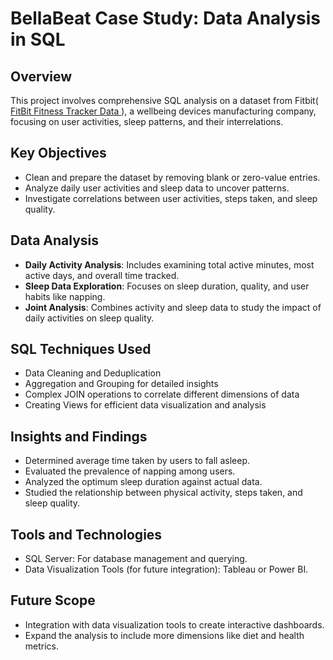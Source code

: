 # BellaBeat Case Study: Data Analysis in SQL

## Overview
This project involves comprehensive SQL analysis on a dataset from Fitbit( [FitBit Fitness Tracker Data ](https://www.kaggle.com/datasets/arashnic/fitbit)), a wellbeing devices manufacturing company, focusing on user activities, sleep patterns, and their interrelations.

## Key Objectives
- Clean and prepare the dataset by removing blank or zero-value entries.
- Analyze daily user activities and sleep data to uncover patterns.
- Investigate correlations between user activities, steps taken, and sleep quality.

## Data Analysis
- **Daily Activity Analysis**: Includes examining total active minutes, most active days, and overall time tracked.
- **Sleep Data Exploration**: Focuses on sleep duration, quality, and user habits like napping.
- **Joint Analysis**: Combines activity and sleep data to study the impact of daily activities on sleep quality.

## SQL Techniques Used
- Data Cleaning and Deduplication
- Aggregation and Grouping for detailed insights
- Complex JOIN operations to correlate different dimensions of data
- Creating Views for efficient data visualization and analysis

## Insights and Findings
- Determined average time taken by users to fall asleep.
- Evaluated the prevalence of napping among users.
- Analyzed the optimum sleep duration against actual data.
- Studied the relationship between physical activity, steps taken, and sleep quality.

## Tools and Technologies
- SQL Server: For database management and querying.
- Data Visualization Tools (for future integration): Tableau or Power BI.

## Future Scope
- Integration with data visualization tools to create interactive dashboards.
- Expand the analysis to include more dimensions like diet and health metrics.


